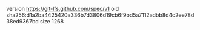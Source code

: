 version https://git-lfs.github.com/spec/v1
oid sha256:d1a2ba4425420a336b7d3806d19cb6f9bd5a7112adbb8d4c2ee78d38ed9367bd
size 1268
